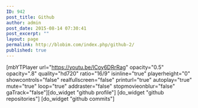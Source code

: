 ```yaml
---
ID: 942
post_title: Github
author: admin
post_date: 2015-08-14 07:30:41
post_excerpt: ""
layout: page
permalink: http://blobim.com/index.php/github-2/
published: true
---
```

[mbYTPlayer url="https://youtu.be/ICoy6DRrRag" opacity="0.5" opacity=".8" quality="hd720" ratio="16/9" isinline="true" playerheight="0" showcontrols="false" realfullscreen="false" printurl="true" autoplay="true" mute="true" loop="true" addraster="false" stopmovieonblur="false" gaTrack="false"][do_widget "github profile"]
[do_widget "github repositories"]
[do_widget "github commits"]